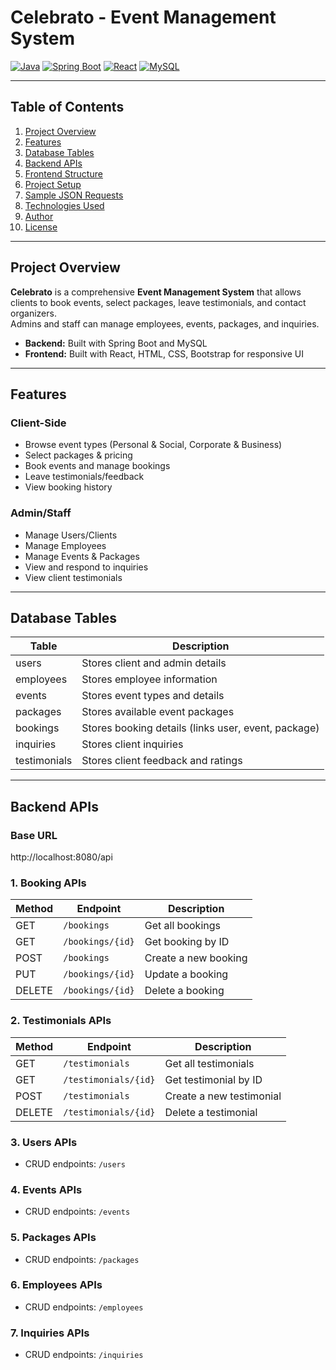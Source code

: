 # Celebrato - Event Management System

[![Java](https://img.shields.io/badge/Java-17-blue)](https://www.java.com/) 
[![Spring Boot](https://img.shields.io/badge/Spring%20Boot-3.2.3-green)](https://spring.io/projects/spring-boot) 
[![React](https://img.shields.io/badge/React-18.2.0-blue)](https://reactjs.org/) 
[![MySQL](https://img.shields.io/badge/MySQL-8.0-orange)](https://www.mysql.com/)

---

## Table of Contents

1. [Project Overview](#project-overview)  
2. [Features](#features)  
3. [Database Tables](#database-tables)  
4. [Backend APIs](#backend-apis)  
5. [Frontend Structure](#frontend-structure)  
6. [Project Setup](#project-setup)  
7. [Sample JSON Requests](#sample-json-requests)  
8. [Technologies Used](#technologies-used)  
9. [Author](#author)  
10. [License](#license)  

---

## Project Overview

**Celebrato** is a comprehensive **Event Management System** that allows clients to book events, select packages, leave testimonials, and contact organizers.  
Admins and staff can manage employees, events, packages, and inquiries.  

- **Backend:** Built with Spring Boot and MySQL  
- **Frontend:** Built with React, HTML, CSS, Bootstrap for responsive UI  

---

## Features

### Client-Side
- Browse event types (Personal & Social, Corporate & Business)  
- Select packages & pricing  
- Book events and manage bookings  
- Leave testimonials/feedback  
- View booking history  

### Admin/Staff
- Manage Users/Clients  
- Manage Employees  
- Manage Events & Packages  
- View and respond to inquiries  
- View client testimonials  

---

## Database Tables

| Table        | Description                               |
|-------------|-------------------------------------------|
| users       | Stores client and admin details           |
| employees   | Stores employee information               |
| events      | Stores event types and details            |
| packages    | Stores available event packages           |
| bookings    | Stores booking details (links user, event, package) |
| inquiries   | Stores client inquiries                    |
| testimonials| Stores client feedback and ratings        |

---

## Backend APIs

### Base URL
http://localhost:8080/api

### 1. Booking APIs
| Method | Endpoint               | Description                  |
|--------|-----------------------|------------------------------|
| GET    | `/bookings`            | Get all bookings             |
| GET    | `/bookings/{id}`       | Get booking by ID            |
| POST   | `/bookings`            | Create a new booking         |
| PUT    | `/bookings/{id}`       | Update a booking             |
| DELETE | `/bookings/{id}`       | Delete a booking             |

### 2. Testimonials APIs
| Method | Endpoint                  | Description                  |
|--------|---------------------------|------------------------------|
| GET    | `/testimonials`           | Get all testimonials         |
| GET    | `/testimonials/{id}`      | Get testimonial by ID        |
| POST   | `/testimonials`           | Create a new testimonial     |
| DELETE | `/testimonials/{id}`      | Delete a testimonial         |

### 3. Users APIs
- CRUD endpoints: `/users`

### 4. Events APIs
- CRUD endpoints: `/events`

### 5. Packages APIs
- CRUD endpoints: `/packages`

### 6. Employees APIs
- CRUD endpoints: `/employees`

### 7. Inquiries APIs
- CRUD endpoints: `/inquiries`


